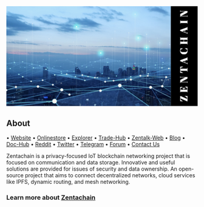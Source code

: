 <body>
<img src="https://github.com/ZentaChain/.github/blob/main/assets/zentachain_github.png">
</body>

## About

• [Website](https://.zentachain.io) • [Onlinestore](https://zentanode.com) • [Explorer](https://explorer.zentanode.com) • [Trade-Hub](https://trade.zentachain.io) • [Zentalk-Web](https://zentalk.chat) • [Blog](https://zentachain.blog) • [Doc-Hub](https://docs.zentachain.io) • [Reddit](https://www.reddit.com/r/ZentaChain)  • [Twitter](https://twitter.com/zentachain) • [Telegram](https://t.me/ZentachainOfficialChat) • [Forum](http://forum.zentachain.io) • [Contact Us](mailto:team@zentachain.io)

Zentachain is a privacy-focused IoT blockchain networking project that is focused on communication and data storage. Innovative and useful solutions are provided for issues of security and data ownership. An open-source project that aims to connect decentralized networks, cloud services like IPFS, dynamic routing, and mesh networking.
  
### Learn more about [Zentachain](https://github.com/ZentaChain/Zentachain)
